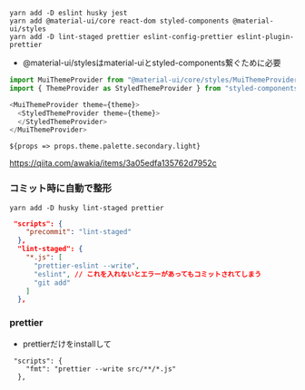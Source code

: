 ```
yarn add -D eslint husky jest
yarn add @material-ui/core react-dom styled-components @material-ui/styles
yarn add -D lint-staged prettier eslint-config-prettier eslint-plugin-prettier
```
- @material-ui/stylesはmaterial-uiとstyled-components繋ぐために必要
```javascript
import MuiThemeProvider from "@material-ui/core/styles/MuiThemeProvider";
import { ThemeProvider as StyledThemeProvider } from "styled-components";

<MuiThemeProvider theme={theme}>
  <StyledThemeProvider theme={theme}>
  </StyledThemeProvider>
</MuiThemeProvider>
```
```
${props => props.theme.palette.secondary.light}
```

https://qiita.com/awakia/items/3a05edfa135762d7952c

### コミット時に自動で整形
```
yarn add -D husky lint-staged prettier
```
```package.json
 "scripts": {
    "precommit": "lint-staged"
  },
  "lint-staged": {
    "*.js": [
      "prettier-eslint --write",
      "eslint", // これを入れないとエラーがあってもコミットされてしまう
      "git add"
    ]
  },
```

### prettier
- prettierだけをinstallして
```
 "scripts": {
    "fmt": "prettier --write src/**/*.js"
  },
```